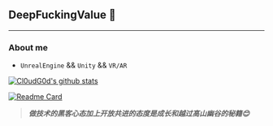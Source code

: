 ## DeepFuckingValue 👋
---
### About me

-  `UnrealEngine` && `Unity` && `VR/AR`

[![Cl0udG0d's github stats](https://github-readme-stats.vercel.app/api?username=Zzzxs&show_icons=true&theme=radical&cache_seconds=86400)](https://github.com/anuraghazra/github-readme-stats)

[![Readme Card](https://github-readme-stats.vercel.app/api/pin/?username=Zzzxs&repo=zzzxs.github.io)](https://github.com/anuraghazra/github-readme-stats)

> ***做技术的黑客心态加上开放共进的态度是成长和越过高山幽谷的秘籍😊***
